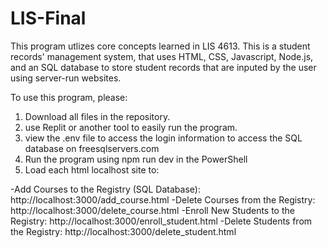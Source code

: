 # LIS-Final
This program utlizes core concepts learned in LIS 4613. This is a student records' management system, that uses HTML, CSS, Javascript, Node.js, and an SQL database to store student records that are inputed by the user using server-run websites. 

To use this program, please:

1. Download all files in the repository.
2. use Replit or another tool to easily run the program.
3. view the .env file to access the login information to access the SQL database on freesqlservers.com
4. Run the program using npm run dev in the PowerShell
5. Load each html localhost site to:
 
  -Add Courses to the Registry (SQL Database): http://localhost:3000/add_course.html
  -Delete Courses from the Registry:           http://localhost:3000/delete_course.html
  -Enroll New Students to the Registry:        http://localhost:3000/enroll_student.html
  -Delete Students from the Registry:          http://localhost:3000/delete_student.html
 
